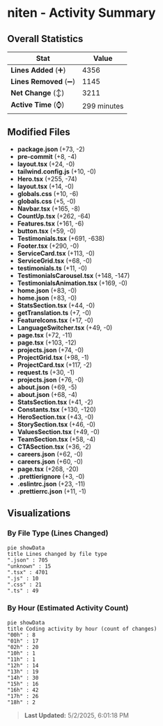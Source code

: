 # niten - Activity Summary 

## Overall Statistics

| Stat                   | Value                                                             |
| ---------------------- | ----------------------------------------------------------------- |
| **Lines Added** (➕)   | 4356                                          |
| **Lines Removed** (➖) | 1145                                        |
| **Net Change** (↕)    | 3211                |
| **Active Time** (⌚)   | 299 minutes |


## Modified Files
- **package.json** (+73, -2)
- **pre-commit** (+8, -4)
- **layout.tsx** (+24, -0)
- **tailwind.config.js** (+10, -0)
- **Hero.tsx** (+255, -74)
- **layout.tsx** (+14, -0)
- **globals.css** (+10, -6)
- **globals.css** (+5, -0)
- **Navbar.tsx** (+165, -8)
- **CountUp.tsx** (+262, -64)
- **Features.tsx** (+161, -6)
- **button.tsx** (+59, -0)
- **Testimonials.tsx** (+691, -638)
- **Footer.tsx** (+290, -0)
- **ServiceCard.tsx** (+113, -0)
- **ServiceGrid.tsx** (+68, -0)
- **testimonials.ts** (+11, -0)
- **TestimonialsCarousel.tsx** (+148, -147)
- **TestimonialsAnimation.tsx** (+169, -0)
- **home.json** (+83, -0)
- **home.json** (+83, -0)
- **StatsSection.tsx** (+44, -0)
- **getTranslation.ts** (+7, -0)
- **FeatureIcons.tsx** (+17, -0)
- **LanguageSwitcher.tsx** (+49, -0)
- **page.tsx** (+72, -11)
- **page.tsx** (+103, -12)
- **projects.json** (+74, -0)
- **ProjectGrid.tsx** (+98, -1)
- **ProjectCard.tsx** (+117, -2)
- **request.ts** (+30, -1)
- **projects.json** (+76, -0)
- **about.json** (+69, -5)
- **about.json** (+68, -4)
- **StatsSection.tsx** (+41, -2)
- **Constants.tsx** (+130, -120)
- **HeroSection.tsx** (+43, -0)
- **StorySection.tsx** (+46, -0)
- **ValuesSection.tsx** (+49, -0)
- **TeamSection.tsx** (+58, -4)
- **CTASection.tsx** (+36, -2)
- **careers.json** (+62, -0)
- **careers.json** (+60, -0)
- **page.tsx** (+268, -20)
- **.prettierignore** (+3, -0)
- **.eslintrc.json** (+23, -11)
- **.prettierrc.json** (+11, -1)

## Visualizations

### By File Type (Lines Changed)

```mermaid
pie showData
title Lines changed by file type
".json" : 705
"unknown" : 15
".tsx" : 4701
".js" : 10
".css" : 21
".ts" : 49
```

### By Hour (Estimated Activity Count)

```mermaid
pie showData
title Coding activity by hour (count of changes)
"00h" : 8
"01h" : 17
"02h" : 20
"10h" : 1
"11h" : 1
"12h" : 14
"13h" : 19
"14h" : 30
"15h" : 16
"16h" : 42
"17h" : 26
"18h" : 2
```


> **Last Updated:** 5/2/2025, 6:01:18 PM